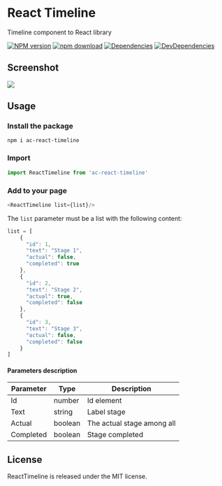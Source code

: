 # React Timeline

Timeline component to React library

[![NPM version][npm-image]][npm-url]
[![npm download][download-image]][download-url]
[![Dependencies][david-image]](david-url)
[![DevDependencies][david-dev-image]][david-dev-url]

[npm-image]: http://img.shields.io/npm/v/ac-react-timeline.svg?style=flat-square
[npm-url]: http://npmjs.org/package/ac-react-timeline
[download-image]: https://img.shields.io/npm/dm/ac-react-timeline.svg?style=flat-square
[download-url]: https://npmjs.org/package/ac-react-timeline
[david-url]: https://david-dm.org/maximillianfx/react-timeline
[david-image]: https://david-dm.org/maximillianfx/react-timeline/status.svg?style=flat-square
[david-dev-url]: https://david-dm.org/maximillianfx/react-timeline?type=dev
[david-dev-image]: https://david-dm.org/maximillianfx/react-timeline/dev-status.svg?style=flat-square

## Screenshot

<img src="https://i.ibb.co/FgmtryK/Peek-03-08-2020-19-51.gif"/>

## Usage

### Install the package

```
npm i ac-react-timeline
```

### Import

```javascript
import ReactTimeline from 'ac-react-timeline'
```
### Add to your page

```javascript
<ReactTimeline list={list}/>
```

The `list` parameter must be a list with the following content:

```javascript
list = [
    {
      "id": 1,
      "text": "Stage 1",
      "actual": false,
      "completed": true
    },
    {
      "id": 2,
      "text": "Stage 2",
      "actual": true,
      "completed": false
    },
    {
      "id": 3,
      "text": "Stage 3",
      "actual": false,
      "completed": false
    }
]
```

#### Parameters description
| Parameter | Type    | Description                |
| --------- | ------- | -------------------------- |
| Id        | number  | Id element                 |
| Text      | string  | Label stage                |
| Actual    | boolean | The actual stage among all |
| Completed | boolean | Stage completed            |


## License
ReactTimeline is released under the MIT license.